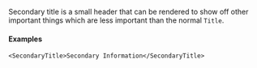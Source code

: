 Secondary title is a small header that can be rendered to show off other
important things which are less important than the normal `Title`.

#### Examples
```
<SecondaryTitle>Secondary Information</SecondaryTitle>
```
